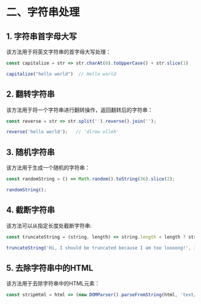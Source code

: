 # 二、字符串处理

## 1. 字符串首字母大写
该方法用于将英文字符串的首字母大写处理：
````js
const capitalize = str => str.charAt(0).toUpperCase() + str.slice(1)

capitalize("hello world")  // Hello world
````

## 2. 翻转字符串
该方法用于将一个字符串进行翻转操作，返回翻转后的字符串：
````js
const reverse = str => str.split('').reverse().join('');

reverse('hello world');   // 'dlrow olleh'
````

## 3. 随机字符串
该方法用于生成一个随机的字符串：
````js
const randomString = () => Math.random().toString(36).slice(2);

randomString();
````

## 4. 截断字符串
该方法可以从指定长度处截断字符串:
````js
const truncateString = (string, length) => string.length < length ? string : `${string.slice(0, length - 3)}...`;

truncateString('Hi, I should be truncated because I am too loooong!', 36)   // 'Hi, I should be truncated because...'
````

## 5. 去除字符串中的HTML
该方法用于去除字符串中的HTML元素：
````js
const stripHtml = html => (new DOMParser().parseFromString(html, 'text/html')).body.textContent || '';
````